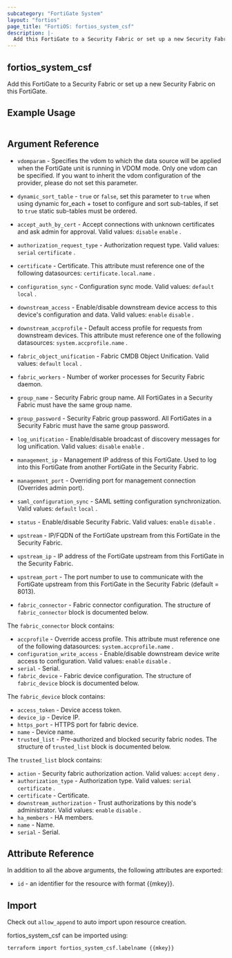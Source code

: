 ```yaml
---
subcategory: "FortiGate System"
layout: "fortios"
page_title: "FortiOS: fortios_system_csf"
description: |-
  Add this FortiGate to a Security Fabric or set up a new Security Fabric on this FortiGate.
---
```


## fortios_system_csf
Add this FortiGate to a Security Fabric or set up a new Security Fabric on this FortiGate.

## Example Usage

```hcl

```

## Argument Reference
* `vdomparam` - Specifies the vdom to which the data source will be applied when the FortiGate unit is running in VDOM mode. Only one vdom can be specified. If you want to inherit the vdom configuration of the provider, please do not set this parameter.
* `dynamic_sort_table` - `true` or `false`, set this parameter to `true` when using dynamic for_each + toset to configure and sort sub-tables, if set to `true` static sub-tables must be ordered.

* `accept_auth_by_cert` - Accept connections with unknown certificates and ask admin for approval. Valid values: `disable` `enable` .
* `authorization_request_type` - Authorization request type. Valid values: `serial` `certificate` .
* `certificate` - Certificate. This attribute must reference one of the following datasources: `certificate.local.name` .
* `configuration_sync` - Configuration sync mode. Valid values: `default` `local` .
* `downstream_access` - Enable/disable downstream device access to this device's configuration and data. Valid values: `enable` `disable` .
* `downstream_accprofile` - Default access profile for requests from downstream devices. This attribute must reference one of the following datasources: `system.accprofile.name` .
* `fabric_object_unification` - Fabric CMDB Object Unification. Valid values: `default` `local` .
* `fabric_workers` - Number of worker processes for Security Fabric daemon.
* `group_name` - Security Fabric group name. All FortiGates in a Security Fabric must have the same group name.
* `group_password` - Security Fabric group password. All FortiGates in a Security Fabric must have the same group password.
* `log_unification` - Enable/disable broadcast of discovery messages for log unification. Valid values: `disable` `enable` .
* `management_ip` - Management IP address of this FortiGate. Used to log into this FortiGate from another FortiGate in the Security Fabric.
* `management_port` - Overriding port for management connection (Overrides admin port).
* `saml_configuration_sync` - SAML setting configuration synchronization. Valid values: `default` `local` .
* `status` - Enable/disable Security Fabric. Valid values: `enable` `disable` .
* `upstream` - IP/FQDN of the FortiGate upstream from this FortiGate in the Security Fabric.
* `upstream_ip` - IP address of the FortiGate upstream from this FortiGate in the Security Fabric.
* `upstream_port` - The port number to use to communicate with the FortiGate upstream from this FortiGate in the Security Fabric (default = 8013).
* `fabric_connector` - Fabric connector configuration. The structure of `fabric_connector` block is documented below.

The `fabric_connector` block contains:

* `accprofile` - Override access profile. This attribute must reference one of the following datasources: `system.accprofile.name` .
* `configuration_write_access` - Enable/disable downstream device write access to configuration. Valid values: `enable` `disable` .
* `serial` - Serial.
* `fabric_device` - Fabric device configuration. The structure of `fabric_device` block is documented below.

The `fabric_device` block contains:

* `access_token` - Device access token.
* `device_ip` - Device IP.
* `https_port` - HTTPS port for fabric device.
* `name` - Device name.
* `trusted_list` - Pre-authorized and blocked security fabric nodes. The structure of `trusted_list` block is documented below.

The `trusted_list` block contains:

* `action` - Security fabric authorization action. Valid values: `accept` `deny` .
* `authorization_type` - Authorization type. Valid values: `serial` `certificate` .
* `certificate` - Certificate.
* `downstream_authorization` - Trust authorizations by this node's administrator. Valid values: `enable` `disable` .
* `ha_members` - HA members.
* `name` - Name.
* `serial` - Serial.

## Attribute Reference

In addition to all the above arguments, the following attributes are exported:
* `id` - an identifier for the resource with format {{mkey}}.

## Import

Check out `allow_append` to auto import upon resource creation.

fortios_system_csf can be imported using:
```sh
terraform import fortios_system_csf.labelname {{mkey}}
```
